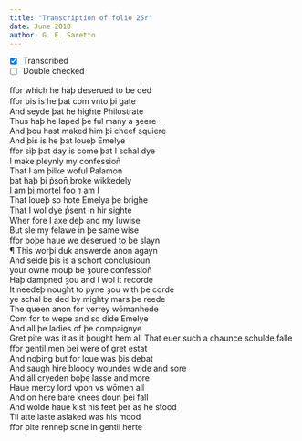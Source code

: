 ```yaml
---
title: "Transcription of folio 25r"
date: June 2018
author: G. E. Saretto
---
```


- [x] Transcribed
- [ ] Double checked

ﬀor which he haþ deserued to be ded  
ﬀor þis is he þat com vnto þi gate  
And seyde þat he highte Philostrate  
Thus haþ he Iaped þe ful many a ȝeere  
And þou hast maked him þi cheef squiere  
And þis is he þat loueþ Emelye  
ﬀor siþ þat day is come þat I schal dye  
I make pleynly my confession̄  
That I am þilke woful Palamon  
þat haþ þi p̉son̄ broke wikkedely  
I am þi mortel foo ⁊ am I  
That loueþ so hote Emelya þe brighe  
That I wol dye p̔sent in hir sighte  
Wher fore I axe deþ and my Iuwise  
But sle my felawe in þe same wise  
ﬀor boþe haue we deserued to be slayn  
¶ This worþi duk answerde anon agayn  
And seide þis is a schort conclusioun  
your owne mouþ be ȝoure confession̄  
Haþ dampned ȝou and I wol it recorde  
It needeþ nought to pyne ȝou with þe corde  
ye schal be ded by mighty mars þe reede  
The queen anon for verrey wōmanhede  
Com for to wepe and so dide Emelye  
And all þe ladies of þe compaignye  
Gret pite was it as it þought hem all
That euer such a chaunce schulde falle  
ﬀor gentil men þei were of gret estat  
And noþing but for loue was þis debat  
And saugh hire bloody woundes wide and sore  
And all cryeden boþe lasse and more  
Haue mercy lord vpon vs wōmen all  
And on here bare knees doun þei fall  
And wolde haue kist his feet þer as he stood  
Til atte laste aslaked was his mood  
ﬀor pite renneþ sone in gentil herte  
